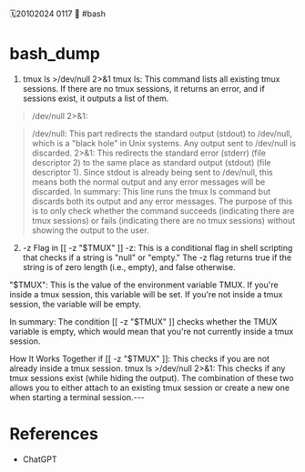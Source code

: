 🗓️20102024 0117
📎 #bash

# bash_dump

1. tmux ls >/dev/null 2>&1
tmux ls: This command lists all existing tmux sessions. If there are no tmux sessions, it returns an error, and if sessions exist, it outputs a list of them.

>/dev/null 2>&1:

>/dev/null: This part redirects the standard output (stdout) to /dev/null, which is a "black hole" in Unix systems. Any output sent to /dev/null is discarded.
2>&1: This redirects the standard error (stderr) (file descriptor 2) to the same place as standard output (stdout) (file descriptor 1). Since stdout is already being sent to /dev/null, this means both the normal output and any error messages will be discarded.
In summary: This line runs the tmux ls command but discards both its output and any error messages. The purpose of this is to only check whether the command succeeds (indicating there are tmux sessions) or fails (indicating there are no tmux sessions) without showing the output to the user.

2. -z Flag in [[ -z "$TMUX" ]]
-z: This is a conditional flag in shell scripting that checks if a string is "null" or "empty." The -z flag returns true if the string is of zero length (i.e., empty), and false otherwise.

"$TMUX": This is the value of the environment variable TMUX. If you're inside a tmux session, this variable will be set. If you're not inside a tmux session, the variable will be empty.

In summary: The condition [[ -z "$TMUX" ]] checks whether the TMUX variable is empty, which would mean that you're not currently inside a tmux session.

How It Works Together
if [[ -z "$TMUX" ]]: This checks if you are not already inside a tmux session.
tmux ls >/dev/null 2>&1: This checks if any tmux sessions exist (while hiding the output).
The combination of these two allows you to either attach to an existing tmux session or create a new one when starting a terminal session.---

# References
- ChatGPT
